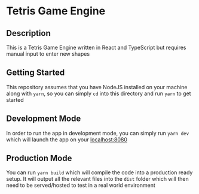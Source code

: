# Tetris Game Engine

## Description

This is a Tetris Game Engine written in React and TypeScript but requires manual input to enter new shapes

## Getting Started

This repository assumes that you have NodeJS installed on your machine along with `yarn`, so you can simply `cd` into this directory and run `yarn` to get started

## Development Mode

In order to run the app in development mode, you can simply run `yarn dev` which will launch the app on your [localhost:8080](http://localhost:8080/)

## Production Mode

You can run `yarn build` which will compile the code into a production ready setup. It will output all the relevant files into the `dist` folder which will then need to be served/hosted to test in a real world environment
